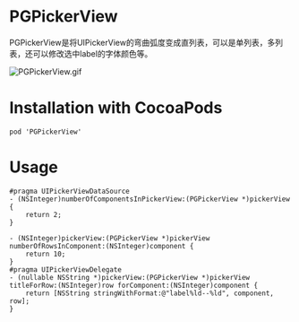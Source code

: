 # PGPickerView
PGPickerView是将UIPickerView的弯曲弧度变成直列表，可以是单列表，多列表，还可以修改选中label的字体颜色等。  
  
![PGPickerView.gif](http://upload-images.jianshu.io/upload_images/1340308-7a18c3fbd338a1fd.gif?imageMogr2/auto-orient/strip)

# Installation with CocoaPods

```
pod 'PGPickerView'
```

# Usage

```
#pragma UIPickerViewDataSource
- (NSInteger)numberOfComponentsInPickerView:(PGPickerView *)pickerView {
    return 2;
}

- (NSInteger)pickerView:(PGPickerView *)pickerView numberOfRowsInComponent:(NSInteger)component {
    return 10;
}
#pragma UIPickerViewDelegate
- (nullable NSString *)pickerView:(PGPickerView *)pickerView titleForRow:(NSInteger)row forComponent:(NSInteger)component {
    return [NSString stringWithFormat:@"label%ld--%ld", component, row];
}
```
